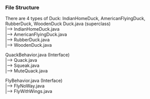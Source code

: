 ### File Structure

There are 4 types of Duck: IndianHomeDuck, AmericanFlyingDuck, RubberDuck, WoodenDuck
Duck.java (superclass)   
    |--> IndianHomeDuck.java  
    |--> AmericanFlyingDuck.java  
    |--> RubberDuck.java  
    |--> WoodenDuck.java  
    
QuackBehavior.java (Interface)  
    |--> Quack.java  
    |--> Squeak.java  
    |--> MuteQuack.java  
    
FlyBehavior.java (Interface)  
    |--> FlyNoWay.java   
    |--> FlyWithWings.java  

